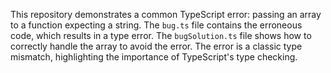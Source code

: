 This repository demonstrates a common TypeScript error: passing an array to a function expecting a string. The `bug.ts` file contains the erroneous code, which results in a type error. The `bugSolution.ts` file shows how to correctly handle the array to avoid the error.  The error is a classic type mismatch, highlighting the importance of TypeScript's type checking.